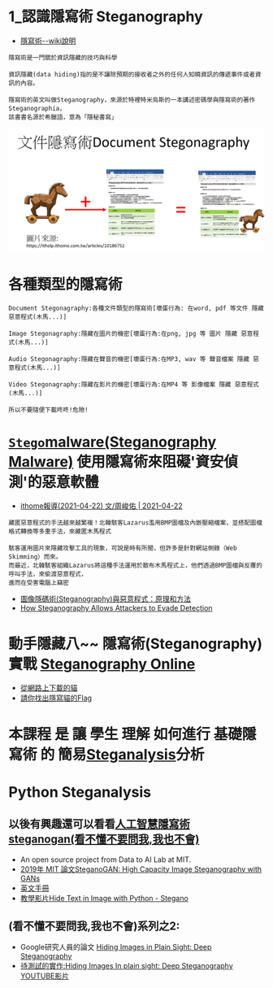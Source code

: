 # 1_認識隱寫術 Steganography
- [隱寫術--wiki說明](https://zh.wikipedia.org/wiki/隱寫術)
```
隱寫術是一門關於資訊隱藏的技巧與科學

資訊隱藏(data hiding)指的是不讓除預期的接收者之外的任何人知曉資訊的傳遞事件或者資訊的內容。

隱寫術的英文叫做Steganography，來源於特裡特米烏斯的一本講述密碼學與隱寫術的著作Steganographia，
該書書名源於希臘語，意為「隱秘書寫」
```

![Stegonagraphy](./Stegonagraphy.png)


# 各種類型的隱寫術
```
Document Stegonagraphy:各種文件類型的隱寫術[壞蛋行為: 在word, pdf 等文件 隱藏 惡意程式(木馬...)]

Image Stegonagraphy:隱藏在圖片的機密[壞蛋行為:在png, jpg 等 圖片 隱藏 惡意程式(木馬...)]

Audio Stegonagraphy:隱藏在聲音的機密[壞蛋行為:在MP3, wav 等 聲音檔案 隱藏 惡意程式(木馬...)]

Video Stegonagraphy:隱藏在影片的機密[壞蛋行為:在MP4 等 影像檔案 隱藏 惡意程式(木馬...)]

所以不要隨便下載咚咚!危險!
```
# [`Stego`malware(Steganography Malware)](https://en.wikipedia.org/wiki/Stegomalware) 使用隱寫術來阻礙'資安偵測'的惡意軟體
- [ithome報導(2021-04-22) 文/周峻佑 | 2021-04-22](https://www.ithome.com.tw/news/143981)
```
藏匿惡意程式的手法越來越繁複！北韓駭客Lazarus濫用BMP圖檔及內嵌壓縮檔案，並搭配圖檔格式轉換等多重手法，來藏匿木馬程式

駭客運用圖片來隱藏攻擊工具的現象，可說是時有所聞，但許多是針對網站側錄（Web Skimming）而來。
而最近，北韓駭客組織Lazarus將這種手法運用於散布木馬程式上，他們透過BMP圖檔與反覆的呼叫手法，來偷渡惡意程式，
進而在受害電腦上竊密
```
- [圖像隱碼術(Steganography)與惡意程式：原理和方法](https://blog.trendmicro.com.tw/?p=12510)
- [How Steganography Allows Attackers to Evade Detection](https://www.esecurityplanet.com/threats/how-steganography-allows-attackers-to-evade-detection/)

# 動手隱藏八~~ 隱寫術(Steganography)實戰  [Steganography Online](https://stylesuxx.github.io/steganography/)
- [從網路上下載的貓](./cat.jpg)
- [請你找出隱寫貓的Flag](./mycat.png)

# 本課程 是 讓 學生 理解 如何進行 基礎隱寫術 的 簡易[Steganalysis](https://en.wikipedia.org/wiki/Steganalysis)分析
# Python Steganalysis
## 以後有興趣還可以看看[人工智慧隱寫術 steganogan(看不懂不要問我,我也不會)](https://github.com/DAI-Lab/SteganoGAN)
- An open source project from Data to AI Lab at MIT.
- [2019年 MIT 論文SteganoGAN: High Capacity Image Steganography with GANs](https://arxiv.org/abs/1901.03892#:~:text=Image%20steganography%20is%20a%20procedure,presence%20of%20the%20message%20itself.)
- [英文手冊](https://stegano.readthedocs.io/en/latest/) 
- [教學影片Hide Text in Image with Python - Stegano](https://www.youtube.com/watch?v=IhXbJfLCst0)
## (看不懂不要問我,我也不會)系列之2: 
- Google研究人員的論文 [Hiding Images in Plain Sight: Deep Steganography](https://dl.acm.org/doi/pdf/10.5555/3294771.3294968) 
- [待測試的實作:Hiding Images In plain sight: Deep Steganography]() [YOUTUBE影片](https://www.youtube.com/watch?v=8Rcr7_Khldk)


